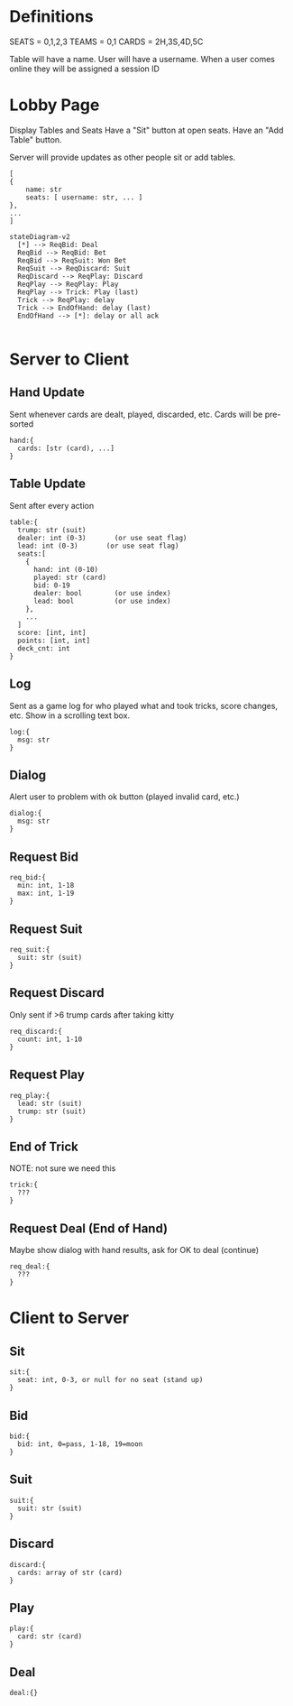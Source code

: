 # Definitions

SEATS = 0,1,2,3
TEAMS = 0,1
CARDS = 2H,3S,4D,5C

Table will have a name.
User will have a username.
When a user comes online they will be assigned a session ID

# Lobby Page


Display Tables and Seats
Have a "Sit" button at open seats.
Have an "Add Table" button.

Server will provide updates as other people sit or add tables.

```
[
{
    name: str
    seats: [ username: str, ... ] 
},
...
]
```



```mermaid
stateDiagram-v2
  [*] --> ReqBid: Deal
  ReqBid --> ReqBid: Bet
  ReqBid --> ReqSuit: Won Bet
  ReqSuit --> ReqDiscard: Suit
  ReqDiscard --> ReqPlay: Discard
  ReqPlay --> ReqPlay: Play
  ReqPlay --> Trick: Play (last)
  Trick --> ReqPlay: delay
  Trick --> EndOfHand: delay (last)
  EndOfHand --> [*]: delay or all ack
      
```






# Server to Client

## Hand Update

Sent whenever cards are dealt, played, discarded, etc.
Cards will be pre-sorted

```
hand:{
  cards: [str (card), ...]
}
```

## Table Update

Sent after every action

```
table:{
  trump: str (suit)
  dealer: int (0-3)       (or use seat flag)
  lead: int (0-3)       (or use seat flag)
  seats:[
    {
      hand: int (0-10)
      played: str (card)
      bid: 0-19
      dealer: bool        (or use index)
      lead: bool          (or use index)
    },
    ...
  ]
  score: [int, int]
  points: [int, int]
  deck_cnt: int
}
```

## Log

Sent as a game log for who played what and took tricks, score changes, etc.
Show in a scrolling text box.

```
log:{
  msg: str
}
```

## Dialog

Alert user to problem with ok button (played invalid card, etc.)

```
dialog:{
  msg: str
}
```

## Request Bid

```
req_bid:{
  min: int, 1-18
  max: int, 1-19
}
```

## Request Suit
```
req_suit:{
  suit: str (suit)
}
```

## Request Discard
Only sent if >6 trump cards after taking kitty
```
req_discard:{
  count: int, 1-10
}
```

## Request Play
```
req_play:{
  lead: str (suit)
  trump: str (suit)
}
```

## End of Trick
NOTE: not sure we need this
```
trick:{
  ???
}
```

## Request Deal (End of Hand)

Maybe show dialog with hand results, ask for OK to deal (continue)

```
req_deal:{
  ???
}
```

# Client to Server

## Sit
```
sit:{
  seat: int, 0-3, or null for no seat (stand up)
}
```

## Bid
```
bid:{
  bid: int, 0=pass, 1-18, 19=moon 
}
```

## Suit
```
suit:{
  suit: str (suit)
}
```

## Discard
```
discard:{
  cards: array of str (card)
}
```

## Play
```
play:{
  card: str (card)
}
```

## Deal

```
deal:{}
```